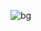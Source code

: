 ![bg](https://user-images.githubusercontent.com/46853050/175365348-61d34e05-6ec2-4682-a299-82534fe2b594.jpg)
